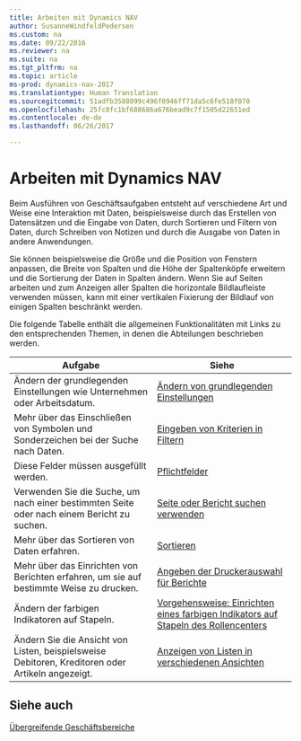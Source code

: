 ```yaml
---
title: Arbeiten mit Dynamics NAV
author: SusanneWindfeldPedersen
ms.custom: na
ms.date: 09/22/2016
ms.reviewer: na
ms.suite: na
ms.tgt_pltfrm: na
ms.topic: article
ms-prod: dynamics-nav-2017
ms.translationtype: Human Translation
ms.sourcegitcommit: 51adfb3588099c496f0946ff71da5c6fe518f070
ms.openlocfilehash: 25fc8fc1bf688686a676bead9c7f1505d22651ed
ms.contentlocale: de-de
ms.lasthandoff: 06/26/2017

---
```

    
# <a name="work-with-dynamics-nav"></a>Arbeiten mit Dynamics NAV
Beim Ausführen von Geschäftsaufgaben entsteht auf verschiedene Art und Weise eine Interaktion mit Daten, beispielsweise durch das Erstellen von Datensätzen und die Eingabe von Daten, durch Sortieren und Filtern von Daten, durch Schreiben von Notizen und durch die Ausgabe von Daten in andere Anwendungen.

Sie können beispielsweise die Größe und die Position von Fenstern anpassen, die Breite von Spalten und die Höhe der Spaltenköpfe erweitern und die Sortierung der Daten in Spalten ändern. Wenn Sie auf Seiten arbeiten und zum Anzeigen aller Spalten die horizontale Bildlaufleiste verwenden müssen, kann mit einer vertikalen Fixierung der Bildlauf von einigen Spalten beschränkt werden.

Die folgende Tabelle enthält die allgemeinen Funktionalitäten mit Links zu den entsprechenden Themen, in denen die Abteilungen beschrieben werden.

|Aufgabe |Siehe |
|---|----|
|Ändern der grundlegenden Einstellungen wie Unternehmen oder Arbeitsdatum.|[Ändern von grundlegenden Einstellungen](ui-change-basic-settings.md)|
|Mehr über das Einschließen von Symbolen und Sonderzeichen bei der Suche nach Daten.|[Eingeben von Kriterien in Filtern](ui-enter-criteria-filters.md)|
|Diese Felder müssen ausgefüllt werden.|[Pflichtfelder](ui-mandatory-fields.md)|
|Verwenden Sie die Suche, um nach einer bestimmten Seite oder nach einem Bericht zu suchen.|[Seite oder Bericht suchen verwenden](ui-search.md)|
|Mehr über das Sortieren von Daten erfahren.|[Sortieren](ui-sorting.md)|
|Mehr über das Einrichten von Berichten erfahren, um sie auf bestimmte Weise zu drucken.|[Angeben der Druckerauswahl für Berichte](ui-specify-printer-selection-reports.md)|
|Ändern der farbigen Indikatoren auf Stapeln.|[Vorgehensweise: Einrichten eines farbigen Indikators auf Stapeln des Rollencenters](ui-how-setup-colored-indicator-cues.md)|
|Ändern Sie die Ansicht von Listen, beispielsweise Debitoren, Kreditoren oder Artikeln angezeigt.|[Anzeigen von Listen in verschiedenen Ansichten](across-display-lists-different-views.md)|

## <a name="see-also"></a>Siehe auch
[Übergreifende Geschäftsbereiche](ui-across-business-areas.md)

